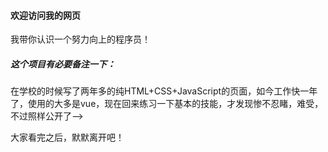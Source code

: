 #### 欢迎访问我的网页

我带你认识一个努力向上的程序员！

##### 这个项目有必要备注一下：

  在学校的时候写了两年多的纯HTML+CSS+JavaScript的页面，如今工作快一年了，使用的大多是vue，现在回来练习一下基本的技能，才发现惨不忍睹，难受，不过照样公开了-->  

[点击我]: https://yjqvip8.github.io/dsp.github.io/	"点击我"

  大家看完之后，默默离开吧！
